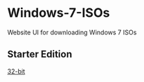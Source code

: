 # Windows-7-ISOs
Website UI for downloading Windows 7 ISOs

## Starter Edition
[32-bit](https://7.winisodl.kro.kr/data/ko_windows_7_starter_k_with_sp1_x86_dvd_u_678554)